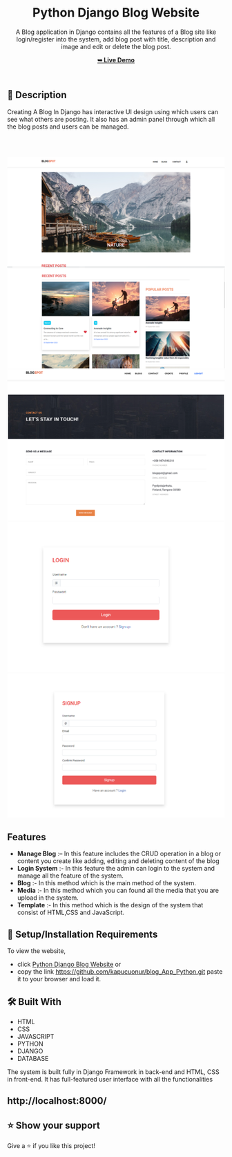 <div align="center">

  <h1 align="center">Python Django Blog Website</h1>

A Blog application in Django contains all the features of a Blog site like login/register into the system, add blog post with title, description and image and edit or delete the blog post.

<a href="https://blog-app-python-2s96.onrender.com/"><strong>➥ Live Demo</strong></a>

</div>

<br />

## 📃 Description

Creating A Blog In Django has interactive UI design using which users can see what others are posting. It also has an admin panel through which all the blog posts and users can be managed.

<br>
<br>

![1](PREVIEW/IMG1.png)
![2](PREVIEW/IMG2.png)
![3](PREVIEW/IMG33.png)
![4](PREVIEW/IMG4.png)
![5](PREVIEW/IMG5.png)
<br>

## Features

- **Manage Blog** :– In this feature includes the CRUD operation in a blog or content you create like adding, editing and deleting content of the blog
- **Login System** :- In this feature the admin can login to the system and manage all the feature of the system.
- **Blog** :- In this method which is the main method of the system.
- **Media** :- In this method which you can found all the media that you are upload in the system.
- **Template** :- In this method which is the design of the system that consist of HTML,CSS and JavaScript.

## 🚀 Setup/Installation Requirements

To view the website,

- click [Python Django Blog Website](https://github.com/kapucuonur/blog_App_Python.git)
  or
- copy the link https://github.com/kapucuonur/blog_App_Python.git paste it to your browser and load it.

## 🛠 Built With

- HTML
- CSS
- JAVASCRIPT
- PYTHON
- DJANGO
- DATABASE

The system is built fully in Django Framework in back-end and HTML, CSS in front-end. It has full-featured user interface with all the functionalities

## http://localhost:8000/

## ⭐️ Show your support

Give a ⭐️ if you like this project!
